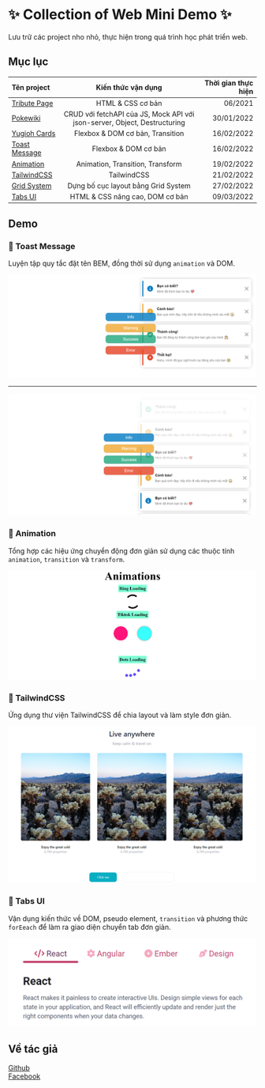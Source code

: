 # ✨ Collection of Web Mini Demo ✨

Lưu trữ các project nho nhỏ, thực hiện trong quá trình học phát triển web.

## Mục lục

| Tên project                                    |                            Kiến thức vận dụng                             | Thời gian thực hiện |
| :--------------------------------------------- | :-----------------------------------------------------------------------: | ------------------: |
| [Tribute Page](tribute_page/index.html)        |                             HTML & CSS cơ bản                             |             06/2021 |
| [Pokewiki](pokewiki__fetchAPI/index.html)      | CRUD với fetchAPI của JS, Mock API với json-server, Object, Destructuring |          30/01/2022 |
| [Yugioh Cards](yugioh__BEM/index.html)         |                     Flexbox & DOM cơ bản, Transition                      |          16/02/2022 |
| [Toast Message](toast_message__DOM/index.html) |                           Flexbox & DOM cơ bản                            |          16/02/2022 |
| [Animation](animation/index.html)              |                     Animation, Transition, Transform                      |          19/02/2022 |
| [TailwindCSS](tailwind/index.html)             |                                TailwindCSS                                |          21/02/2022 |
| [Grid System](grid_system/index.html)          |                    Dựng bố cục layout bằng Grid System                    |          27/02/2022 |
| [Tabs UI](tabs_ui__DOM/index.html)             |                      HTML & CSS nâng cao, DOM cơ bản                      |          09/03/2022 |

## Demo

### 💬 Toast Message

Luyện tập quy tắc đặt tên BEM, đồng thời sử dụng `animation` và DOM.

![](images/toast1.png)

<hr>

![](images/toast2.png)

### 🎥 Animation

Tổng hợp các hiệu ứng chuyển động đơn giản sử dụng các thuộc tính `animation`, `transition` và `transform`.

![](images/animation.png)

### 🍃 TailwindCSS

Ứng dụng thư viện TailwindCSS để chia layout và làm style đơn giản.

![](images/tailwind.png)

### 🎉 Tabs UI

Vận dụng kiến thức về DOM, pseudo element, `transition` và phương thức `forEeach` để làm ra giao diện chuyển tab đơn giản.

![](images/tabs_ui.png)

## Về tác giả

[Github](https://github.com/marucube35)\
[Facebook](https://www.facebook.com/profile.php?id=100009916021095)

